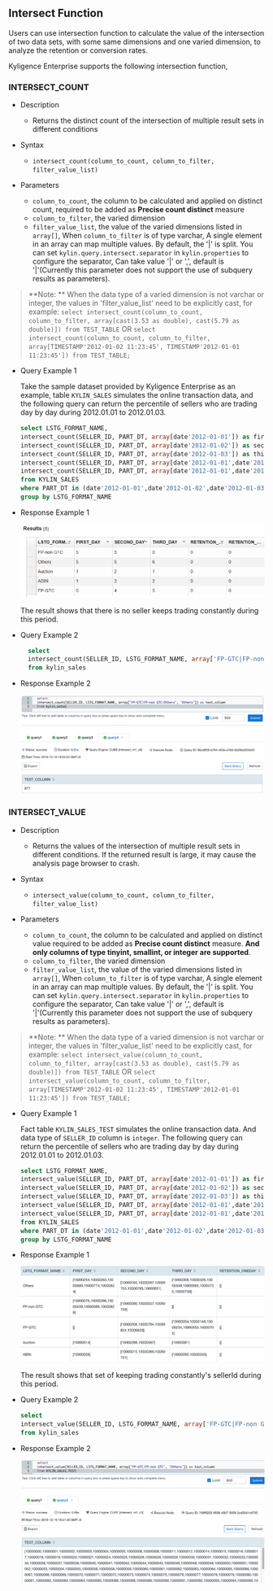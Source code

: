 ## Intersect Function

Users can use intersection function to calculate the value of the intersection of two data sets, with some same dimensions and one varied dimension, to analyze the retention or conversion rates.

Kyligence Enterprise supports the following intersection function,




### INTERSECT_COUNT

- Description

  - Returns the distinct count of the intersection of multiple result sets in different conditions

- Syntax

  - `intersect_count(column_to_count, column_to_filter, filter_value_list)`

- Parameters

  - `column_to_count`,  the column to be calculated and applied on distinct count, required to be added as **Precise count distinct** measure
  - `column_to_filter`, the varied dimension
  - `filter_value_list`, the value of the varied dimensions listed in `array[]`, When `column_to_filter` is of type varchar, A single element in an array can map multiple values. By default, the '|' is split. You can set `kylin.query.intersect.separator` in `kylin.properties` to configure the separator, Can take value '|' or ',', default is '|'(Currently this parameter does not support the use of subquery results as parameters).

> **Note: ** When the data type of a varied dimension is not varchar or integer, the values in 'filter_value_list' need to be explicitly cast, for example:
> `select intersect_count(column_to_count, column_to_filter, array[cast(3.53 as double), cast(5.79 as double)]) from TEST_TABLE`
> OR `select intersect_count(column_to_count, column_to_filter, array[TIMESTAMP'2012-01-02 11:23:45', TIMESTAMP'2012-01-01 11:23:45']) from TEST_TABLE;`

- Query Example 1

  Take the sample dataset provided by Kyligence Enterprise as an example, table `KYLIN_SALES` simulates the online transaction data, and the following query can return the percentile of sellers who are trading day by day during 2012.01.01 to 2012.01.03.

  ```SQL
  select LSTG_FORMAT_NAME,
  intersect_count(SELLER_ID, PART_DT, array[date'2012-01-01']) as first_day,
  intersect_count(SELLER_ID, PART_DT, array[date'2012-01-02']) as second_day,
  intersect_count(SELLER_ID, PART_DT, array[date'2012-01-03']) as third_day,
  intersect_count(SELLER_ID, PART_DT, array[date'2012-01-01',date'2012-01-02']) as retention_oneday, 
  intersect_count(SELLER_ID, PART_DT, array[date'2012-01-01',date'2012-01-02',date'2012-01-03']) as retention_twoday 
  from KYLIN_SALES
  where PART_DT in (date'2012-01-01',date'2012-01-02',date'2012-01-03')
  group by LSTG_FORMAT_NAME
  ```

- Response Example 1

  ![](images/intersect_count.1.png)

  The result shows that there is no seller keeps trading constantly during this period.

- Query Example 2

  ```sql
    select 
    intersect_count(SELLER_ID, LSTG_FORMAT_NAME, array['FP-GTC|FP-non GTC|Others', 'Others']) as test_column
    from kylin_sales
  ```

- Response Example 2

  ![](images/intersect_count.2.png) 
 
### INTERSECT_VALUE	

- Description	

  - Returns the values of the intersection of multiple result sets in different conditions. If the returned result is large, it may cause the analysis page browser to crash.	

- Syntax	

  - `intersect_value(column_to_count, column_to_filter, filter_value_list)`	

- Parameters	

  - `column_to_count`,  the column to be calculated and applied on distinct value required to be added as **Precise count distinct** measure. **And only columns of type tinyint, smallint, or integer are supported**.	
  - `column_to_filter`, the varied dimension	
  - `filter_value_list`, the value of the varied dimensions listed in `array[]`, When `column_to_filter` is of type varchar, A single element in an array can map multiple values. By default, the '|' is split. You can set `kylin.query.intersect.separator` in `kylin.properties` to configure the separator, Can take value '|' or ',', default is '|'(Currently this parameter does not support the use of subquery results as parameters).	

> **Note: ** When the data type of a varied dimension is not varchar or integer, the values in 'filter_value_list' need to be explicitly cast, for example:
> `select intersect_value(column_to_count, column_to_filter, array[cast(3.53 as double), cast(5.79 as double)]) from TEST_TABLE`
> OR `select intersect_value(column_to_count, column_to_filter, array[TIMESTAMP'2012-01-02 11:23:45', TIMESTAMP'2012-01-01 11:23:45']) from TEST_TABLE;`


- Query Example 1	

  Fact table `KYLIN_SALES_TEST` simulates the online transaction data. And data type of `SELLER_ID` column is `integer`. The following query can return the percentile of sellers who are trading day by day during 2012.01.01 to 2012.01.03.	

  ```SQL	
  select LSTG_FORMAT_NAME,	
  intersect_value(SELLER_ID, PART_DT, array[date'2012-01-01']) as first_day,	
  intersect_value(SELLER_ID, PART_DT, array[date'2012-01-02']) as second_day,	
  intersect_value(SELLER_ID, PART_DT, array[date'2012-01-03']) as third_day,	
  intersect_value(SELLER_ID, PART_DT, array[date'2012-01-01',date'2012-01-02']) as retention_oneday, 	
  intersect_value(SELLER_ID, PART_DT, array[date'2012-01-01',date'2012-01-02',date'2012-01-03']) as retention_twoday 	
  from KYLIN_SALES	
  where PART_DT in (date'2012-01-01',date'2012-01-02',date'2012-01-03')	
  group by LSTG_FORMAT_NAME	
  ```	

- Response Example 1	

  ![](images/intersect_value.1.png)	

  The result shows that set of keeping trading constantly's sellerId during this period.	

- Query Example 2	

  ```sql	
  select 	
  intersect_value(SELLER_ID, LSTG_FORMAT_NAME, array['FP-GTC|FP-non GTC|Others', 'Others']) as test_column	
  from kylin_sales	
  ```	

- Response Example  2	

  ![](images/intersect_value.2.png)